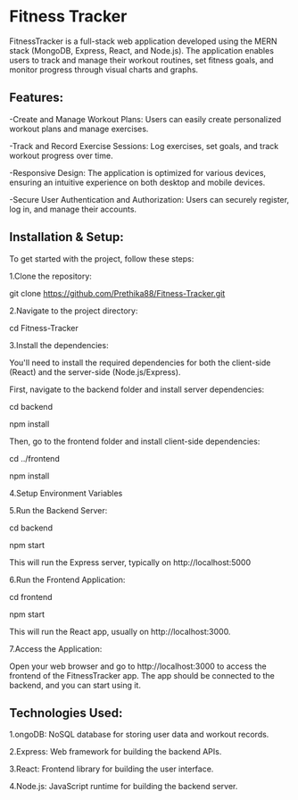 # Fitness Tracker

FitnessTracker is a full-stack web application developed using the MERN stack (MongoDB, Express, React, and Node.js). The application enables users to track and manage their workout routines, set fitness goals, and monitor progress through visual charts and graphs.

## Features:
-Create and Manage Workout Plans: Users can easily create personalized workout plans and manage exercises.

-Track and Record Exercise Sessions: Log exercises, set goals, and track workout progress over time.

-Responsive Design: The application is optimized for various devices, ensuring an intuitive experience on both desktop and mobile devices.

-Secure User Authentication and Authorization: Users can securely register, log in, and manage their accounts.

## Installation & Setup:

To get started with the project, follow these steps:

1.Clone the repository:

git clone https://github.com/Prethika88/Fitness-Tracker.git


2.Navigate to the project directory:

cd Fitness-Tracker

3.Install the dependencies:

You'll need to install the required dependencies for both the client-side (React) and the server-side (Node.js/Express).

First, navigate to the backend folder and install server dependencies:

cd backend

npm install

Then, go to the frontend folder and install client-side dependencies:

cd ../frontend

npm install

4.Setup Environment Variables

5.Run the Backend Server:

cd backend

npm start

This will run the Express server, typically on http://localhost:5000

6.Run the Frontend Application:

cd frontend

npm start

This will run the React app, usually on http://localhost:3000.

7.Access the Application:

Open your web browser and go to http://localhost:3000 to access the frontend of the FitnessTracker app. The app should be connected to the backend, and you can start using it.


## Technologies Used:

1.ongoDB: NoSQL database for storing user data and workout records.

2.Express: Web framework for building the backend APIs.

3.React: Frontend library for building the user interface.

4.Node.js: JavaScript runtime for building the backend server.

